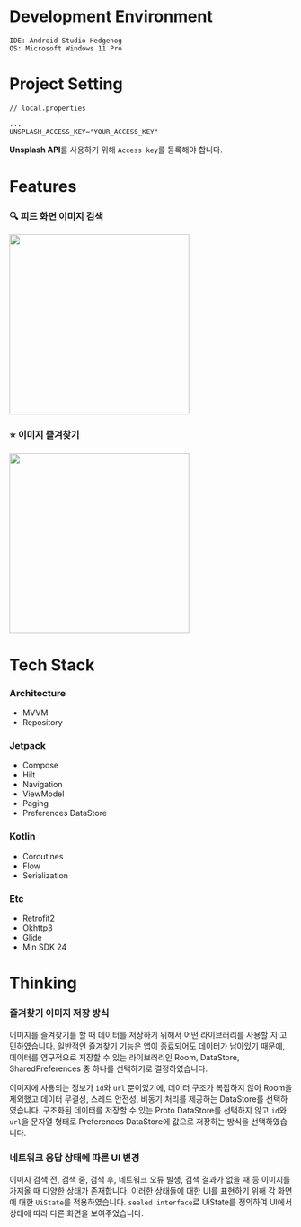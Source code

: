 # Development Environment

```
IDE: Android Studio Hedgehog
OS: Microsoft Windows 11 Pro
```

# Project Setting

```properties
// local.properties

...
UNSPLASH_ACCESS_KEY="YOUR_ACCESS_KEY"
```

**Unsplash API**를 사용하기 위해 `Access key`를 등록해야 합니다.

# Features

### 🔍 피드 화면 이미지 검색

<img src="/docs/images/search_images.gif" width="320"/>

### ⭐ 이미지 즐겨찾기

<img src="/docs/images/favorite_images.gif" width="320"/>

# Tech Stack

### Architecture

- MVVM
- Repository

### Jetpack

- Compose
- Hilt
- Navigation
- ViewModel
- Paging
- Preferences DataStore

### Kotlin

- Coroutines
- Flow
- Serialization

### Etc

- Retrofit2
- Okhttp3
- Glide
- Min SDK 24

# Thinking

### 즐겨찾기 이미지 저장 방식

이미지를 즐겨찾기를 할 때 데이터를 저장하기 위해서 어떤 라이브러리를 사용할 지 고민하였습니다. 일반적인 즐겨찾기 기능은 앱이 종료되어도 데이터가 남아있기 때문에, 데이터를 영구적으로 저장할 수 있는 라이브러리인 Room, DataStore, SharedPreferences 중 하나를 선택하기로 결정하였습니다.

이미지에 사용되는 정보가 `id`와 `url` 뿐이었기에, 데이터 구조가 복잡하지 않아 Room을 제외했고 데이터 무결성, 스레드 안전성, 비동기 처리를 제공하는 DataStore를 선택하였습니다. 구조화된 데이터를 저장할 수 있는 Proto DataStore를 선택하지 않고 `id`와 `url`을 문자열 형태로 Preferences DataStore에 값으로 저장하는 방식을 선택하였습니다.

### 네트워크 응답 상태에 따른 UI 변경

이미지 검색 전, 검색 중, 검색 후, 네트워크 오류 발생, 검색 결과가 없을 때 등 이미지를 가져올 때 다양한 상태가 존재합니다. 이러한 상태들에 대한 UI를 표현하기 위해 각 화면에 대한 `UiState`를 적용하였습니다. `sealed interface`로 UiState를 정의하여 UI에서 상태에 따라 다른 화면을 보여주었습니다.

